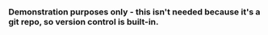 ### Demonstration purposes only - this isn't needed because it's a git repo, so version control is built-in.
